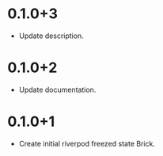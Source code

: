# 0.1.0+3

- Update description.

# 0.1.0+2

- Update documentation.

# 0.1.0+1

- Create initial riverpod freezed state Brick.
